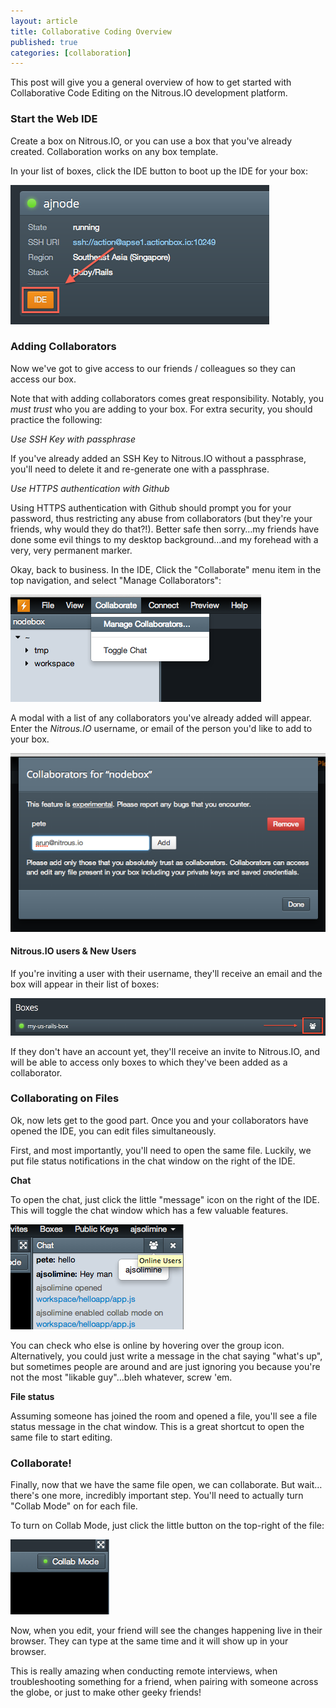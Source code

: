 ```yaml
---
layout: article
title: Collaborative Coding Overview
published: true
categories: [collaboration]
---
```


This post will give you a general overview of how to get started with Collaborative Code Editing on the Nitrous.IO development platform.

### Start the Web IDE

Create a box on Nitrous.IO, or you can use a box that you've already created. Collaboration works on any box template.

In your list of boxes, click the IDE button to boot up the IDE for your box:

![Web IDE](/images/articles/ide-button.png)

### Adding Collaborators

Now we've got to give access to our friends / colleagues so they can access our box.

Note that with adding collaborators comes great responsibility. Notably, you *must trust* who you are adding to your box. For extra security, you should practice the following:

*Use SSH Key with passphrase*

If you've already added an SSH Key to Nitrous.IO without a passphrase, you'll need to delete it and re-generate one with a passphrase.

*Use HTTPS authentication with Github*

Using HTTPS authentication with Github should prompt you for your password, thus restricting any abuse from collaborators (but they're your friends, why would they do that?!). Better safe then sorry…my friends have done some evil things to my desktop background…and my forehead with a very, very permanent marker.

Okay, back to business. In the IDE, Click the "Collaborate" menu item in the top navigation, and select "Manage Collaborators":

![Collaborate Menu](/images/articles/collab/collab-menu.png)

A modal with a list of any collaborators you've already added will appear. Enter the _Nitrous.IO_ username, or email of the person you'd like to add to your box.

![Collaborate Modal](/images/articles/collab/collab-modal-email.png)

#### Nitrous.IO users & New Users

If you're inviting a user with their username, they'll receive an email and the box will appear in their list of boxes:

![Collaborate Modal](/images/articles/collab/shared-box.png)

If they don't have an account yet, they'll receive an invite to Nitrous.IO, and will be able to access only boxes to which they've been added as a collaborator.

### Collaborating on Files

Ok, now lets get to the good part. Once you and your collaborators have opened the IDE, you can edit files simultaneously.

First, and most importantly, you'll need to open the same file. Luckily, we put file status notifications in the chat window on the right of the IDE.

**Chat**

To open the chat, just click the little "message" icon on the right of the IDE. This will toggle the chat window which has a few valuable features.

![Online Users](/images/articles/collab/collab-online.png)

You can check who else is online by hovering over the group icon. Alternatively, you could just write a message in the chat saying "what's up", but sometimes people are around and are just ignoring you because you're not the most "likable guy"…bleh whatever, screw 'em.

**File status**

Assuming someone has joined the room and opened a file, you'll see a file status message in the chat window. This is a great shortcut to open the same file to start editing.

### Collaborate!

Finally, now that we have the same file open, we can collaborate. But wait…there's one more, incredibly important step. You'll need to actually turn "Collab Mode" on for each file.

To turn on Collab Mode, just click the little button on the top-right of the file:

![Collab Mode Button](/images/articles/collab/collab-button2.png)

Now, when you edit, your friend will see the changes happening live in their browser. They can type at the same time and it will show up in your browser.

This is really amazing when conducting remote interviews, when troubleshooting something for a friend, when pairing with someone across the globe, or just to make other geeky friends!
